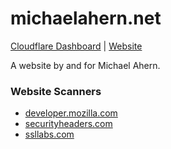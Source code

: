 # michaelahern.net

[Cloudflare Dashboard](https://dash.cloudflare.com/) | [Website](https://michaelahern.net/)

A website by and for Michael Ahern.

### Website Scanners
 * [developer.mozilla.com](https://developer.mozilla.org/en-US/observatory/analyze?host=michaelahern.net)
 * [securityheaders.com](https://securityheaders.com/?q=michaelahern.net&hide=on&followRedirects=on)
 * [ssllabs.com](https://www.ssllabs.com/ssltest/analyze.html?d=michaelahern.net&hideResults=on)
